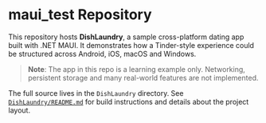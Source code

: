 # maui_test Repository

This repository hosts **DishLaundry**, a sample cross-platform dating app built with .NET MAUI. It demonstrates how a Tinder-style experience could be structured across Android, iOS, macOS and Windows.

> **Note**: The app in this repo is a learning example only. Networking, persistent storage and many real-world features are not implemented.

The full source lives in the `DishLaundry` directory. See [`DishLaundry/README.md`](DishLaundry/README.md) for build instructions and details about the project layout.
